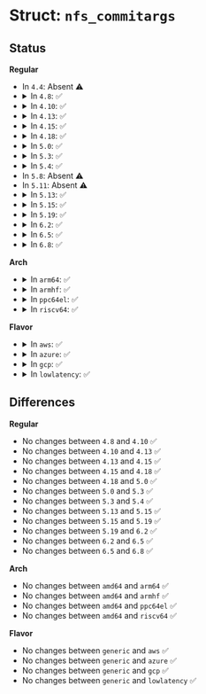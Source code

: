 # Struct: <code>nfs_commitargs</code>

## Status
<b>Regular</b>
<ul>
<li>
In <code>4.4</code>: Absent ⚠️
</li>
<li>
<details>
<summary>In <code>4.8</code>: ✅</summary>

```c
struct nfs_commitargs {
    struct nfs4_sequence_args seq_args;
    struct nfs_fh *fh;
    __u64 offset;
    __u32 count;
    const u32 *bitmask;
};
```
</details>
</li>
<li>
<details>
<summary>In <code>4.10</code>: ✅</summary>

```c
struct nfs_commitargs {
    struct nfs4_sequence_args seq_args;
    struct nfs_fh *fh;
    __u64 offset;
    __u32 count;
    const u32 *bitmask;
};
```
</details>
</li>
<li>
<details>
<summary>In <code>4.13</code>: ✅</summary>

```c
struct nfs_commitargs {
    struct nfs4_sequence_args seq_args;
    struct nfs_fh *fh;
    __u64 offset;
    __u32 count;
    const u32 *bitmask;
};
```
</details>
</li>
<li>
<details>
<summary>In <code>4.15</code>: ✅</summary>

```c
struct nfs_commitargs {
    struct nfs4_sequence_args seq_args;
    struct nfs_fh *fh;
    __u64 offset;
    __u32 count;
    const u32 *bitmask;
};
```
</details>
</li>
<li>
<details>
<summary>In <code>4.18</code>: ✅</summary>

```c
struct nfs_commitargs {
    struct nfs4_sequence_args seq_args;
    struct nfs_fh *fh;
    __u64 offset;
    __u32 count;
    const u32 *bitmask;
};
```
</details>
</li>
<li>
<details>
<summary>In <code>5.0</code>: ✅</summary>

```c
struct nfs_commitargs {
    struct nfs4_sequence_args seq_args;
    struct nfs_fh *fh;
    __u64 offset;
    __u32 count;
    const u32 *bitmask;
};
```
</details>
</li>
<li>
<details>
<summary>In <code>5.3</code>: ✅</summary>

```c
struct nfs_commitargs {
    struct nfs4_sequence_args seq_args;
    struct nfs_fh *fh;
    __u64 offset;
    __u32 count;
    const u32 *bitmask;
};
```
</details>
</li>
<li>
<details>
<summary>In <code>5.4</code>: ✅</summary>

```c
struct nfs_commitargs {
    struct nfs4_sequence_args seq_args;
    struct nfs_fh *fh;
    __u64 offset;
    __u32 count;
    const u32 *bitmask;
};
```
</details>
</li>
<li>
In <code>5.8</code>: Absent ⚠️
</li>
<li>
In <code>5.11</code>: Absent ⚠️
</li>
<li>
<details>
<summary>In <code>5.13</code>: ✅</summary>

```c
struct nfs_commitargs {
    struct nfs4_sequence_args seq_args;
    struct nfs_fh *fh;
    __u64 offset;
    __u32 count;
    const u32 *bitmask;
};
```
</details>
</li>
<li>
<details>
<summary>In <code>5.15</code>: ✅</summary>

```c
struct nfs_commitargs {
    struct nfs4_sequence_args seq_args;
    struct nfs_fh *fh;
    __u64 offset;
    __u32 count;
    const u32 *bitmask;
};
```
</details>
</li>
<li>
<details>
<summary>In <code>5.19</code>: ✅</summary>

```c
struct nfs_commitargs {
    struct nfs4_sequence_args seq_args;
    struct nfs_fh *fh;
    __u64 offset;
    __u32 count;
    const u32 *bitmask;
};
```
</details>
</li>
<li>
<details>
<summary>In <code>6.2</code>: ✅</summary>

```c
struct nfs_commitargs {
    struct nfs4_sequence_args seq_args;
    struct nfs_fh *fh;
    __u64 offset;
    __u32 count;
    const u32 *bitmask;
};
```
</details>
</li>
<li>
<details>
<summary>In <code>6.5</code>: ✅</summary>

```c
struct nfs_commitargs {
    struct nfs4_sequence_args seq_args;
    struct nfs_fh *fh;
    __u64 offset;
    __u32 count;
    const u32 *bitmask;
};
```
</details>
</li>
<li>
<details>
<summary>In <code>6.8</code>: ✅</summary>

```c
struct nfs_commitargs {
    struct nfs4_sequence_args seq_args;
    struct nfs_fh *fh;
    __u64 offset;
    __u32 count;
    const u32 *bitmask;
};
```
</details>
</li>
</ul>
<b>Arch</b>
<ul>
<li>
<details>
<summary>In <code>arm64</code>: ✅</summary>

```c
struct nfs_commitargs {
    struct nfs4_sequence_args seq_args;
    struct nfs_fh *fh;
    __u64 offset;
    __u32 count;
    const u32 *bitmask;
};
```
</details>
</li>
<li>
<details>
<summary>In <code>armhf</code>: ✅</summary>

```c
struct nfs_commitargs {
    struct nfs4_sequence_args seq_args;
    struct nfs_fh *fh;
    __u64 offset;
    __u32 count;
    const u32 *bitmask;
};
```
</details>
</li>
<li>
<details>
<summary>In <code>ppc64el</code>: ✅</summary>

```c
struct nfs_commitargs {
    struct nfs4_sequence_args seq_args;
    struct nfs_fh *fh;
    __u64 offset;
    __u32 count;
    const u32 *bitmask;
};
```
</details>
</li>
<li>
<details>
<summary>In <code>riscv64</code>: ✅</summary>

```c
struct nfs_commitargs {
    struct nfs4_sequence_args seq_args;
    struct nfs_fh *fh;
    __u64 offset;
    __u32 count;
    const u32 *bitmask;
};
```
</details>
</li>
</ul>
<b>Flavor</b>
<ul>
<li>
<details>
<summary>In <code>aws</code>: ✅</summary>

```c
struct nfs_commitargs {
    struct nfs4_sequence_args seq_args;
    struct nfs_fh *fh;
    __u64 offset;
    __u32 count;
    const u32 *bitmask;
};
```
</details>
</li>
<li>
<details>
<summary>In <code>azure</code>: ✅</summary>

```c
struct nfs_commitargs {
    struct nfs4_sequence_args seq_args;
    struct nfs_fh *fh;
    __u64 offset;
    __u32 count;
    const u32 *bitmask;
};
```
</details>
</li>
<li>
<details>
<summary>In <code>gcp</code>: ✅</summary>

```c
struct nfs_commitargs {
    struct nfs4_sequence_args seq_args;
    struct nfs_fh *fh;
    __u64 offset;
    __u32 count;
    const u32 *bitmask;
};
```
</details>
</li>
<li>
<details>
<summary>In <code>lowlatency</code>: ✅</summary>

```c
struct nfs_commitargs {
    struct nfs4_sequence_args seq_args;
    struct nfs_fh *fh;
    __u64 offset;
    __u32 count;
    const u32 *bitmask;
};
```
</details>
</li>
</ul>

## Differences
<b>Regular</b>
<ul>
<li>
No changes between <code>4.8</code> and <code>4.10</code> ✅
</li>
<li>
No changes between <code>4.10</code> and <code>4.13</code> ✅
</li>
<li>
No changes between <code>4.13</code> and <code>4.15</code> ✅
</li>
<li>
No changes between <code>4.15</code> and <code>4.18</code> ✅
</li>
<li>
No changes between <code>4.18</code> and <code>5.0</code> ✅
</li>
<li>
No changes between <code>5.0</code> and <code>5.3</code> ✅
</li>
<li>
No changes between <code>5.3</code> and <code>5.4</code> ✅
</li>
<li>
No changes between <code>5.13</code> and <code>5.15</code> ✅
</li>
<li>
No changes between <code>5.15</code> and <code>5.19</code> ✅
</li>
<li>
No changes between <code>5.19</code> and <code>6.2</code> ✅
</li>
<li>
No changes between <code>6.2</code> and <code>6.5</code> ✅
</li>
<li>
No changes between <code>6.5</code> and <code>6.8</code> ✅
</li>
</ul>
<b>Arch</b>
<ul>
<li>
No changes between <code>amd64</code> and <code>arm64</code> ✅
</li>
<li>
No changes between <code>amd64</code> and <code>armhf</code> ✅
</li>
<li>
No changes between <code>amd64</code> and <code>ppc64el</code> ✅
</li>
<li>
No changes between <code>amd64</code> and <code>riscv64</code> ✅
</li>
</ul>
<b>Flavor</b>
<ul>
<li>
No changes between <code>generic</code> and <code>aws</code> ✅
</li>
<li>
No changes between <code>generic</code> and <code>azure</code> ✅
</li>
<li>
No changes between <code>generic</code> and <code>gcp</code> ✅
</li>
<li>
No changes between <code>generic</code> and <code>lowlatency</code> ✅
</li>
</ul>
